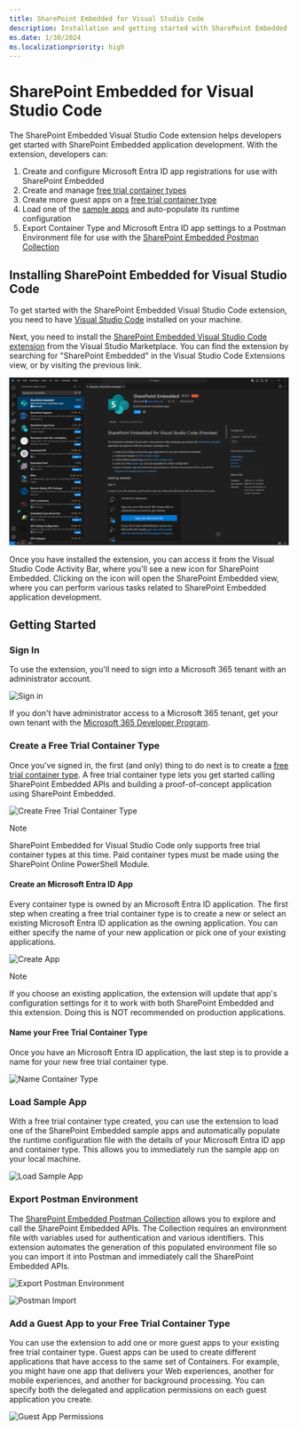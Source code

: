 ```yaml
---
title: SharePoint Embedded for Visual Studio Code
description: Installation and getting started with SharePoint Embedded for Visual Studio Code
ms.date: 1/30/2024
ms.localizationpriority: high
---
```


# SharePoint Embedded for Visual Studio Code

The SharePoint Embedded Visual Studio Code extension helps developers get started with SharePoint Embedded application development. With the extension, developers can:

1. Create and configure Microsoft Entra ID app registrations for use with SharePoint Embedded
1. Create and manage [free trial container types](../concepts/app-concepts/containertypes.md#sharepoint-embedded-trial-container-types)
1. Create more guest apps on a [free trial container type](../concepts/app-concepts/containertypes.md#sharepoint-embedded-trial-container-types)
1. Load one of the [sample apps](https://github.com/microsoft/SharePoint-Embedded-Samples) and auto-populate its runtime configuration
1. Export Container Type and Microsoft Entra ID app settings to a Postman Environment file for use with the [SharePoint Embedded Postman Collection](https://github.com/microsoft/SharePoint-Embedded-Samples/tree/main/Postman)

## Installing SharePoint Embedded for Visual Studio Code

To get started with the SharePoint Embedded Visual Studio Code extension, you need to have [Visual Studio Code](https://code.visualstudio.com/) installed on your machine.

Next, you need to install the [SharePoint Embedded Visual Studio Code extension](https://marketplace.visualstudio.com/items?itemName=SharepointEmbedded.ms-sharepoint-embedded-vscode-extension) from the Visual Studio Marketplace. You can find the extension by searching for "SharePoint Embedded" in the Visual Studio Code Extensions view, or by visiting the previous link.

![SharePoint Embedded on Visual Studio Code Marketplace](../images/spe-vscode-marketplace.png)

Once you have installed the extension, you can access it from the Visual Studio Code Activity Bar, where you'll see a new icon for SharePoint Embedded. Clicking on the icon will open the SharePoint Embedded view, where you can perform various tasks related to SharePoint Embedded application development.

## Getting Started

### Sign In

To use the extension, you'll need to sign into a Microsoft 365 tenant with an administrator account.

![Sign in](https://github.com/microsoft/SharePoint-Embedded-VS-Code-Extension/assets/108372230/636d45f9-5912-4e2c-9a50-8f5efa472638)

If you don't have administrator access to a Microsoft 365 tenant, get your own tenant with the [Microsoft 365 Developer Program](https://developer.microsoft.com/microsoft-365/dev-program).

### Create a Free Trial Container Type

Once you've signed in, the first (and only) thing to do next is to create a [free trial container type](../concepts/app-concepts/containertypes.md#sharepoint-embedded-trial-container-types). A free trial container type lets you get started calling SharePoint Embedded APIs and building a proof-of-concept application using SharePoint Embedded.

![Create Free Trial Container Type](https://github.com/microsoft/SharePoint-Embedded-VS-Code-Extension/assets/108372230/a8186b2b-bdf9-400b-820b-2e6ebe51d393)

> [!NOTE]
> SharePoint Embedded for Visual Studio Code only supports free trial container types at this time. Paid container types must be made using the SharePoint Online PowerShell Module.

#### Create an Microsoft Entra ID App

Every container type is owned by an Microsoft Entra ID application. The first step when creating a free trial container type is to create a new or select an existing Microsoft Entra ID application as the owning application. You can either specify the name of your new application or pick one of your existing applications.

![Create App](https://github.com/microsoft/SharePoint-Embedded-VS-Code-Extension/assets/108372230/944ecf1b-491c-4e5c-b887-73a5d709e9c5)

> [!NOTE]
> If you choose an existing application, the extension will update that app's configuration settings for it to work with both SharePoint Embedded and this extension. Doing this is NOT recommended on production applications.

#### Name your Free Trial Container Type

Once you have an Microsoft Entra ID application, the last step is to provide a name for your new free trial container type.

![Name Container Type](https://github.com/microsoft/SharePoint-Embedded-VS-Code-Extension/assets/108372230/f465d36e-57e8-472a-9d10-7374a28b24b1)

### Load Sample App

With a free trial container type created, you can use the extension to load one of the SharePoint Embedded sample apps and automatically populate the runtime configuration file with the details of your Microsoft Entra ID app and container type. This allows you to immediately run the sample app on your local machine.

![Load Sample App](https://github.com/microsoft/SharePoint-Embedded-VS-Code-Extension/assets/108372230/da40cd67-83b3-4da9-b743-159edd2802fa)

### Export Postman Environment

The [SharePoint Embedded Postman Collection](https://github.com/microsoft/SharePoint-Embedded-Samples/tree/main/Postman) allows you to explore and call the SharePoint Embedded APIs. The Collection requires an environment file with variables used for authentication and various identifiers. This extension automates the generation of this populated environment file so you can import it into Postman and immediately call the SharePoint Embedded APIs.

![Export Postman Environment](https://github.com/microsoft/SharePoint-Embedded-VS-Code-Extension/assets/108372230/a549866d-55e0-4a25-b173-fc532cc7b49e)

![Postman Import](https://github.com/microsoft/SharePoint-Embedded-VS-Code-Extension/assets/108372230/06884e97-7a4c-41ea-8c19-c0eecfd2e624)

### Add a Guest App to your Free Trial Container Type

You can use the extension to add one or more guest apps to your existing free trial container type. Guest apps can be used to create different applications that have access to the same set of Containers. For example, you might have one app that delivers your Web experiences, another for mobile experiences, and another for background processing. You can specify both the delegated and application permissions on each guest application you create.

![Guest App Permissions](https://github.com/microsoft/SharePoint-Embedded-VS-Code-Extension/assets/108372230/d3394cf6-b174-4c07-8cca-fe742cade70b)
